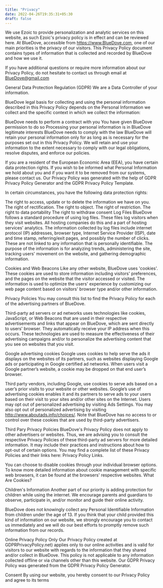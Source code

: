 ```yaml
---
title: "Privacy"
date: 2022-04-26T19:35:31+05:30
draft: false
---
```



We use Ezoic to provide personalization and analytic services on this website, as such Ezoic's privacy policy is in effect and can be reviewed here.
At BlueDove, accessible from https://www.BlueDove.com, one of our main priorities is the privacy of our visitors. This Privacy Policy document contains types of information that is collected and recorded by BlueDove and how we use it.

If you have additional questions or require more information about our Privacy Policy, do not hesitate to contact us through email at BlueDove@gmail.com

General Data Protection Regulation (GDPR)
We are a Data Controller of your information.

BlueDove legal basis for collecting and using the personal information described in this Privacy Policy depends on the Personal Information we collect and the specific context in which we collect the information:

BlueDove needs to perform a contract with you
You have given BlueDove permission to do so
Processing your personal information is in BlueDove legitimate interests
BlueDove needs to comply with the law
BlueDove will retain your personal information only for as long as is necessary for the purposes set out in this Privacy Policy. We will retain and use your information to the extent necessary to comply with our legal obligations, resolve disputes, and enforce our policies.

If you are a resident of the European Economic Area (EEA), you have certain data protection rights. If you wish to be informed what Personal Information we hold about you and if you want it to be removed from our systems, please contact us. Our Privacy Policy was generated with the help of GDPR Privacy Policy Generator and the GDPR Privacy Policy Template.

In certain circumstances, you have the following data protection rights:

The right to access, update or to delete the information we have on you.
The right of rectification.
The right to object.
The right of restriction.
The right to data portability
The right to withdraw consent
Log Files
BlueDove follows a standard procedure of using log files. These files log visitors when they visit websites. All hosting companies do this and a part of hosting services' analytics. The information collected by log files include internet protocol (IP) addresses, browser type, Internet Service Provider (ISP), date and time stamp, referring/exit pages, and possibly the number of clicks. These are not linked to any information that is personally identifiable. The purpose of the information is for analyzing trends, administering the site, tracking users' movement on the website, and gathering demographic information.

Cookies and Web Beacons
Like any other website, BlueDove uses 'cookies'. These cookies are used to store information including visitors' preferences, and the pages on the website that the visitor accessed or visited. The information is used to optimize the users' experience by customizing our web page content based on visitors' browser type and/or other information.

Privacy Policies
You may consult this list to find the Privacy Policy for each of the advertising partners of BlueDove.

Third-party ad servers or ad networks uses technologies like cookies, JavaScript, or Web Beacons that are used in their respective advertisements and links that appear on BlueDove, which are sent directly to users' browser. They automatically receive your IP address when this occurs. These technologies are used to measure the effectiveness of their advertising campaigns and/or to personalize the advertising content that you see on websites that you visit.

Google advertising cookies
Google uses cookies to help serve the ads it displays on the websites of its partners, such as websites displaying Google ads or participating in Google certified ad networks. When users visit a Google partner’s website, a cookie may be dropped on that end user’s browser.

Third party vendors, including Google, use cookies to serve ads based on a user’s prior visits to your website or other websites.
Google’s use of advertising cookies enables it and its partners to serve ads to your users based on their visit to your sites and/or other sites on the Internet.
Users may opt out of personalized advertising by visiting Ads Settings.
You may also opt out of personalized advertising by visiting http://www.aboutads.info/choices/.
Note that BlueDove has no access to or control over these cookies that are used by third-party advertisers.

Third Pary Privacy Policies
BlueDove's Privacy Policy does not apply to other advertisers or websites. Thus, we are advising you to consult the respective Privacy Policies of these third-party ad servers for more detailed information. It may include their practices and instructions about how to opt-out of certain options. You may find a complete list of these Privacy Policies and their links here: Privacy Policy Links.

You can choose to disable cookies through your individual browser options. To know more detailed information about cookie management with specific web browsers, it can be found at the browsers' respective websites. What Are Cookies?

Children's Information
Another part of our priority is adding protection for children while using the internet. We encourage parents and guardians to observe, participate in, and/or monitor and guide their online activity.

BlueDove does not knowingly collect any Personal Identifiable Information from children under the age of 13. If you think that your child provided this kind of information on our website, we strongly encourage you to contact us immediately and we will do our best efforts to promptly remove such information from our records.

Online Privacy Policy Only
Our Privacy Policy created at GDPRPrivacyPolicy.net) applies only to our online activities and is valid for visitors to our website with regards to the information that they shared and/or collect in BlueDove. This policy is not applicable to any information collected offline or via channels other than this website. Our GDPR Privacy Policy was generated from the GDPR Privacy Policy Generator.

Consent
By using our website, you hereby consent to our Privacy Policy and agree to its terms